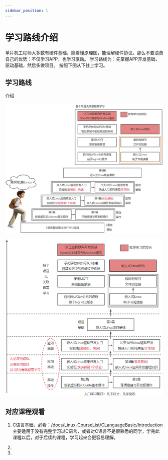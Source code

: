 ```yaml
---
sidebar_position: 1
---
```

# 学习路线介绍

单片机工程师大多数有硬件基础，能看懂原理图，能理解硬件协议。那么不要浪费自己的优势：不仅学习APP，也学习驱动。
学习路线为：先掌握APP开发基础，驱动基础，然后多做项目。
按照下图从下往上学习。

## 学习路线
介绍

![](images/从单片机转Linux.jpg)

![image-20241126161856166](images/pathmcu.png)

## 对应课程观看
1. C语言基础，必看：[/docs/Linux-CourseList/CLanguageBasic/Introduction](/docs/Linux-CourseList/CLanguageBasic/Introduction) 主要适用于没有完整学习过C语言，或者对C语言不是很熟悉的同学，学完此课程以后，对于后续的课程，学习起来会更容易理解。

2.

3.

